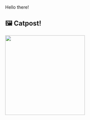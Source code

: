 Hello there!



## 🖼️ Catpost!

<sub>
    <img src="https://cdn2.thecatapi.com/images/MTY0MDUzMg.jpg" height="256">
</sub>

